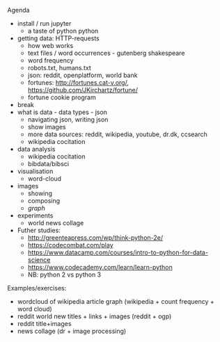 Agenda

- install / run jupyter
    - a taste of python python
- getting data: HTTP-requests
    - how web works
    - text files / word occurrences - gutenberg shakespeare
    - word frequency
    - robots.txt, humans.txt
    - json: reddit, openplatform, world bank
    - fortunes: http://fortunes.cat-v.org/, https://github.com/JKirchartz/fortune/
    - fortune cookie program
- break
- what is data - data types - json
    - navigating json, writing json
    - show images
    - more data sources: reddit, wikipedia, youtube, dr.dk, ccsearch
    - wikipedia cocitation
- data analysis
    - wikipedia cocitation
    - bibdata/bibsci
- visualisation
    - word-cloud
- images
    - showing
    - composing
    - _graph_
- experiments
    - world news collage
- Futher studies:
    - http://greenteapress.com/wp/think-python-2e/
    - https://codecombat.com/play
    - https://www.datacamp.com/courses/intro-to-python-for-data-science
    - https://www.codecademy.com/learn/learn-python 
    - NB: python 2 vs python 3

Examples/exercises:

- wordcloud of wikipedia article graph (wikipedia + count frequency + word cloud)
- reddit world new titles + links + images (reddit + ogp)
- reddit title+images
- news collage (dr + image processing)

